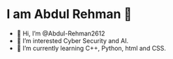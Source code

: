 <h1>I am Abdul Rehman 👋</h1>

- 👋 Hi, I’m @Abdul-Rehman2612
- 👀 I’m interested Cyber Security and AI.
- 🌱 I’m currently learning C++, Python, html and CSS.
<!---
Abdul-Rehman2612/Abdul-Rehman2612 is a ✨ special ✨ repository because its `README.md` (this file) appears on your GitHub profile.
You can click the Preview link to take a look at your changes.
--->
